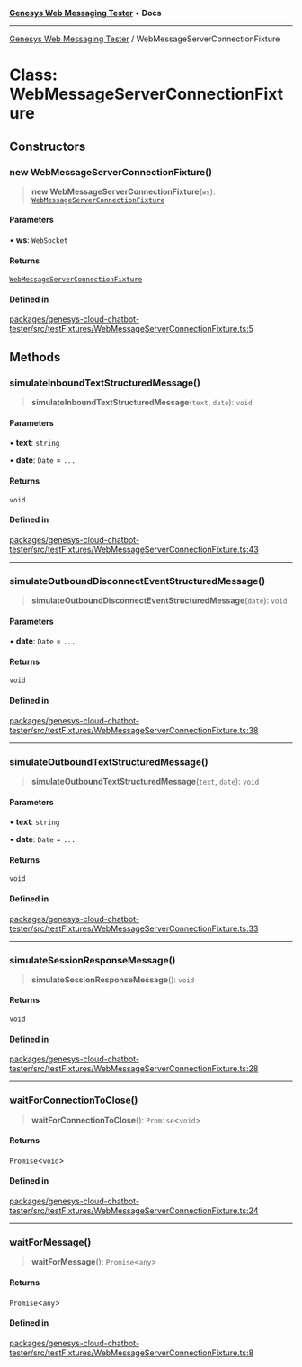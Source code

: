 [**Genesys Web Messaging Tester**](../README.md) • **Docs**

***

[Genesys Web Messaging Tester](../README.md) / WebMessageServerConnectionFixture

# Class: WebMessageServerConnectionFixture

## Constructors

### new WebMessageServerConnectionFixture()

> **new WebMessageServerConnectionFixture**(`ws`): [`WebMessageServerConnectionFixture`](WebMessageServerConnectionFixture.md)

#### Parameters

• **ws**: `WebSocket`

#### Returns

[`WebMessageServerConnectionFixture`](WebMessageServerConnectionFixture.md)

#### Defined in

[packages/genesys-cloud-chatbot-tester/src/testFixtures/WebMessageServerConnectionFixture.ts:5](https://github.com/MakingChatbots/genesys-cloud-chatbot-tester-cli/blob/main/packages/genesys-cloud-chatbot-tester/src/testFixtures/WebMessageServerConnectionFixture.ts#L5)

## Methods

### simulateInboundTextStructuredMessage()

> **simulateInboundTextStructuredMessage**(`text`, `date`): `void`

#### Parameters

• **text**: `string`

• **date**: `Date` = `...`

#### Returns

`void`

#### Defined in

[packages/genesys-cloud-chatbot-tester/src/testFixtures/WebMessageServerConnectionFixture.ts:43](https://github.com/MakingChatbots/genesys-cloud-chatbot-tester-cli/blob/main/packages/genesys-cloud-chatbot-tester/src/testFixtures/WebMessageServerConnectionFixture.ts#L43)

***

### simulateOutboundDisconnectEventStructuredMessage()

> **simulateOutboundDisconnectEventStructuredMessage**(`date`): `void`

#### Parameters

• **date**: `Date` = `...`

#### Returns

`void`

#### Defined in

[packages/genesys-cloud-chatbot-tester/src/testFixtures/WebMessageServerConnectionFixture.ts:38](https://github.com/MakingChatbots/genesys-cloud-chatbot-tester-cli/blob/main/packages/genesys-cloud-chatbot-tester/src/testFixtures/WebMessageServerConnectionFixture.ts#L38)

***

### simulateOutboundTextStructuredMessage()

> **simulateOutboundTextStructuredMessage**(`text`, `date`): `void`

#### Parameters

• **text**: `string`

• **date**: `Date` = `...`

#### Returns

`void`

#### Defined in

[packages/genesys-cloud-chatbot-tester/src/testFixtures/WebMessageServerConnectionFixture.ts:33](https://github.com/MakingChatbots/genesys-cloud-chatbot-tester-cli/blob/main/packages/genesys-cloud-chatbot-tester/src/testFixtures/WebMessageServerConnectionFixture.ts#L33)

***

### simulateSessionResponseMessage()

> **simulateSessionResponseMessage**(): `void`

#### Returns

`void`

#### Defined in

[packages/genesys-cloud-chatbot-tester/src/testFixtures/WebMessageServerConnectionFixture.ts:28](https://github.com/MakingChatbots/genesys-cloud-chatbot-tester-cli/blob/main/packages/genesys-cloud-chatbot-tester/src/testFixtures/WebMessageServerConnectionFixture.ts#L28)

***

### waitForConnectionToClose()

> **waitForConnectionToClose**(): `Promise`\<`void`\>

#### Returns

`Promise`\<`void`\>

#### Defined in

[packages/genesys-cloud-chatbot-tester/src/testFixtures/WebMessageServerConnectionFixture.ts:24](https://github.com/MakingChatbots/genesys-cloud-chatbot-tester-cli/blob/main/packages/genesys-cloud-chatbot-tester/src/testFixtures/WebMessageServerConnectionFixture.ts#L24)

***

### waitForMessage()

> **waitForMessage**(): `Promise`\<`any`\>

#### Returns

`Promise`\<`any`\>

#### Defined in

[packages/genesys-cloud-chatbot-tester/src/testFixtures/WebMessageServerConnectionFixture.ts:8](https://github.com/MakingChatbots/genesys-cloud-chatbot-tester-cli/blob/main/packages/genesys-cloud-chatbot-tester/src/testFixtures/WebMessageServerConnectionFixture.ts#L8)
